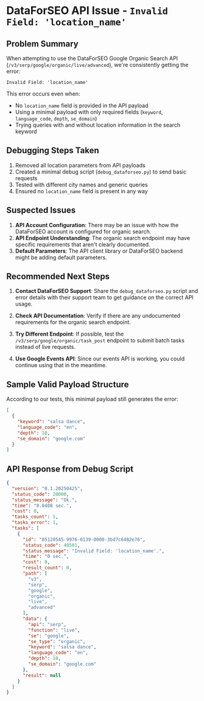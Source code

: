 # DataForSEO API Issue - `Invalid Field: 'location_name'`

## Problem Summary

When attempting to use the DataForSEO Google Organic Search API (`/v3/serp/google/organic/live/advanced`), we're consistently getting the error:

```
Invalid Field: 'location_name'
```

This error occurs even when:
- No `location_name` field is provided in the API payload
- Using a minimal payload with only required fields (`keyword`, `language_code`, `depth`, `se_domain`)
- Trying queries with and without location information in the search keyword

## Debugging Steps Taken

1. Removed all location parameters from API payloads
2. Created a minimal debug script (`debug_dataforseo.py`) to send basic requests
3. Tested with different city names and generic queries
4. Ensured no `location_name` field is present in any way

## Suspected Issues

1. **API Account Configuration**: There may be an issue with how the DataForSEO account is configured for organic search.
2. **API Endpoint Understanding**: The organic search endpoint may have specific requirements that aren't clearly documented.
3. **Default Parameters**: The API client library or DataForSEO backend might be adding default parameters.

## Recommended Next Steps

1. **Contact DataForSEO Support**: Share the `debug_dataforseo.py` script and error details with their support team to get guidance on the correct API usage.

2. **Check API Documentation**: Verify if there are any undocumented requirements for the organic search endpoint.

3. **Try Different Endpoint**: If possible, test the `/v3/serp/google/organic/task_post` endpoint to submit batch tasks instead of live requests.

4. **Use Google Events API**: Since our events API is working, you could continue using that in the meantime.

## Sample Valid Payload Structure

According to our tests, this minimal payload still generates the error:

```json
[
  {
    "keyword": "salsa dance",
    "language_code": "en",
    "depth": 10,
    "se_domain": "google.com"
  }
]
```

## API Response from Debug Script

```json
{
  "version": "0.1.20250425",
  "status_code": 20000,
  "status_message": "Ok.",
  "time": "0.0408 sec.",
  "cost": 0,
  "tasks_count": 1,
  "tasks_error": 1,
  "tasks": [
    {
      "id": "05120545-9976-0139-0000-3bd7c6482e76",
      "status_code": 40501,
      "status_message": "Invalid Field: 'location_name'.",
      "time": "0 sec.",
      "cost": 0,
      "result_count": 0,
      "path": [
        "v3",
        "serp",
        "google",
        "organic",
        "live",
        "advanced"
      ],
      "data": {
        "api": "serp",
        "function": "live",
        "se": "google",
        "se_type": "organic",
        "keyword": "salsa dance",
        "language_code": "en",
        "depth": 10,
        "se_domain": "google.com"
      },
      "result": null
    }
  ]
}
``` 